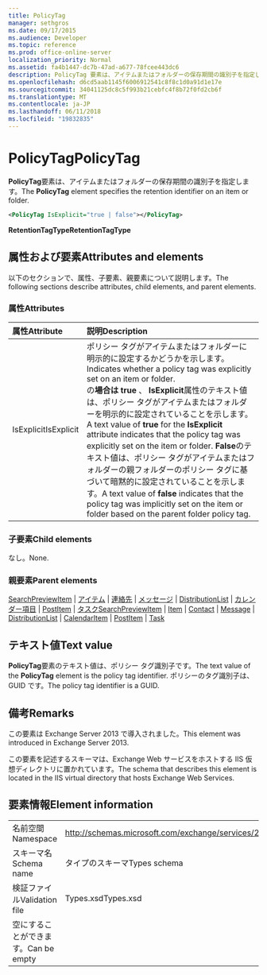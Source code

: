 ```yaml
---
title: PolicyTag
manager: sethgros
ms.date: 09/17/2015
ms.audience: Developer
ms.topic: reference
ms.prod: office-online-server
localization_priority: Normal
ms.assetid: fa4b1447-dc7b-47ad-a677-78fcee443dc6
description: PolicyTag 要素は、アイテムまたはフォルダーの保存期間の識別子を指定します。
ms.openlocfilehash: d6cd5aab1145f6006912541c8f8c1d0a91d1e17e
ms.sourcegitcommit: 34041125dc8c5f993b21cebfc4f8b72f0fd2cb6f
ms.translationtype: MT
ms.contentlocale: ja-JP
ms.lasthandoff: 06/11/2018
ms.locfileid: "19832835"
---
```

# <a name="policytag"></a><span data-ttu-id="172e7-103">PolicyTag</span><span class="sxs-lookup"><span data-stu-id="172e7-103">PolicyTag</span></span>

<span data-ttu-id="172e7-104">**PolicyTag**要素は、アイテムまたはフォルダーの保存期間の識別子を指定します。</span><span class="sxs-lookup"><span data-stu-id="172e7-104">The **PolicyTag** element specifies the retention identifier on an item or folder.</span></span> 
  
```xml
<PolicyTag IsExplicit="true | false"></PolicyTag>
```

 <span data-ttu-id="172e7-105">**RetentionTagType**</span><span class="sxs-lookup"><span data-stu-id="172e7-105">**RetentionTagType**</span></span>
## <a name="attributes-and-elements"></a><span data-ttu-id="172e7-106">属性および要素</span><span class="sxs-lookup"><span data-stu-id="172e7-106">Attributes and elements</span></span>

<span data-ttu-id="172e7-107">以下のセクションで、属性、子要素、親要素について説明します。</span><span class="sxs-lookup"><span data-stu-id="172e7-107">The following sections describe attributes, child elements, and parent elements.</span></span>
  
### <a name="attributes"></a><span data-ttu-id="172e7-108">属性</span><span class="sxs-lookup"><span data-stu-id="172e7-108">Attributes</span></span>

|<span data-ttu-id="172e7-109">**属性**</span><span class="sxs-lookup"><span data-stu-id="172e7-109">**Attribute**</span></span>|<span data-ttu-id="172e7-110">**説明**</span><span class="sxs-lookup"><span data-stu-id="172e7-110">**Description**</span></span>|
|:-----|:-----|
|<span data-ttu-id="172e7-111">IsExplicit</span><span class="sxs-lookup"><span data-stu-id="172e7-111">IsExplicit</span></span>  <br/> |<span data-ttu-id="172e7-112">ポリシー タグがアイテムまたはフォルダーに明示的に設定するかどうかを示します。</span><span class="sxs-lookup"><span data-stu-id="172e7-112">Indicates whether a policy tag was explicitly set on an item or folder.</span></span>  <br/> <span data-ttu-id="172e7-113">の**場合は true** 、 **IsExplicit**属性のテキスト値は、ポリシー タグがアイテムまたはフォルダーを明示的に設定されていることを示します。</span><span class="sxs-lookup"><span data-stu-id="172e7-113">A text value of **true** for the **IsExplicit** attribute indicates that the policy tag was explicitly set on the item or folder.</span></span> <span data-ttu-id="172e7-114">**False**のテキスト値は、ポリシー タグがアイテムまたはフォルダーの親フォルダーのポリシー タグに基づいて暗黙的に設定されていることを示します。</span><span class="sxs-lookup"><span data-stu-id="172e7-114">A text value of **false** indicates that the policy tag was implicitly set on the item or folder based on the parent folder policy tag.</span></span>  <br/> |
   
### <a name="child-elements"></a><span data-ttu-id="172e7-115">子要素</span><span class="sxs-lookup"><span data-stu-id="172e7-115">Child elements</span></span>

<span data-ttu-id="172e7-116">なし。</span><span class="sxs-lookup"><span data-stu-id="172e7-116">None.</span></span>
  
### <a name="parent-elements"></a><span data-ttu-id="172e7-117">親要素</span><span class="sxs-lookup"><span data-stu-id="172e7-117">Parent elements</span></span>

<span data-ttu-id="172e7-118">[SearchPreviewItem](searchpreviewitem.md) | [アイテム](item.md) | [連絡先](contact.md) | [メッセージ](message-ex15websvcsotherref.md) | [DistributionList](distributionlist.md) | [カレンダー項目](calendaritem.md) | [PostItem](postitem.md) | [タスク](task.md)</span><span class="sxs-lookup"><span data-stu-id="172e7-118">[SearchPreviewItem](searchpreviewitem.md) | [Item](item.md) | [Contact](contact.md) | [Message](message-ex15websvcsotherref.md) | [DistributionList](distributionlist.md) | [CalendarItem](calendaritem.md) | [PostItem](postitem.md) | [Task](task.md)</span></span>
  
## <a name="text-value"></a><span data-ttu-id="172e7-119">テキスト値</span><span class="sxs-lookup"><span data-stu-id="172e7-119">Text value</span></span>

<span data-ttu-id="172e7-120">**PolicyTag**要素のテキスト値は、ポリシー タグ識別子です。</span><span class="sxs-lookup"><span data-stu-id="172e7-120">The text value of the **PolicyTag** element is the policy tag identifier.</span></span> <span data-ttu-id="172e7-121">ポリシーのタグ識別子は、GUID です。</span><span class="sxs-lookup"><span data-stu-id="172e7-121">The policy tag identifier is a GUID.</span></span> 
  
## <a name="remarks"></a><span data-ttu-id="172e7-122">備考</span><span class="sxs-lookup"><span data-stu-id="172e7-122">Remarks</span></span>

<span data-ttu-id="172e7-123">この要素は Exchange Server 2013 で導入されました。</span><span class="sxs-lookup"><span data-stu-id="172e7-123">This element was introduced in Exchange Server 2013.</span></span>
  
<span data-ttu-id="172e7-124">この要素を記述するスキーマは、Exchange Web サービスをホストする IIS 仮想ディレクトリに置かれています。</span><span class="sxs-lookup"><span data-stu-id="172e7-124">The schema that describes this element is located in the IIS virtual directory that hosts Exchange Web Services.</span></span>
  
## <a name="element-information"></a><span data-ttu-id="172e7-125">要素情報</span><span class="sxs-lookup"><span data-stu-id="172e7-125">Element information</span></span>

|||
|:-----|:-----|
|<span data-ttu-id="172e7-126">名前空間</span><span class="sxs-lookup"><span data-stu-id="172e7-126">Namespace</span></span>  <br/> |http://schemas.microsoft.com/exchange/services/2006/types  <br/> |
|<span data-ttu-id="172e7-127">スキーマ名</span><span class="sxs-lookup"><span data-stu-id="172e7-127">Schema name</span></span>  <br/> |<span data-ttu-id="172e7-128">タイプのスキーマ</span><span class="sxs-lookup"><span data-stu-id="172e7-128">Types schema</span></span>  <br/> |
|<span data-ttu-id="172e7-129">検証ファイル</span><span class="sxs-lookup"><span data-stu-id="172e7-129">Validation file</span></span>  <br/> |<span data-ttu-id="172e7-130">Types.xsd</span><span class="sxs-lookup"><span data-stu-id="172e7-130">Types.xsd</span></span>  <br/> |
|<span data-ttu-id="172e7-131">空にすることができます。</span><span class="sxs-lookup"><span data-stu-id="172e7-131">Can be empty</span></span>  <br/> ||
   

